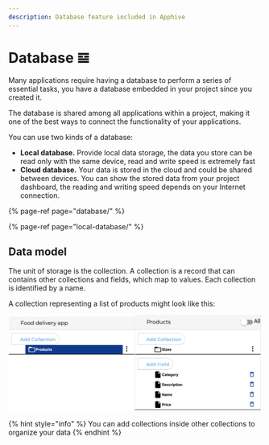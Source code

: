 ```yaml
---
description: Database feature included in Apphive
---
```


# Database 𝌏

Many applications require having a database to perform a series of essential tasks, you have a database embedded in your project since you created it.

The database is shared among all applications within a project, making it one of the best ways to connect the functionality of your applications.

You can use two kinds of a database:

* **Local database.** Provide local data storage, the data you store can be read only with the same device, read and write speed is extremely fast 
* **Cloud database.** Your data is stored in the cloud and could be shared between devices. You can show the stored data from your project dashboard, the reading and writing speed depends on your Internet connection.

{% page-ref page="database/" %}

{% page-ref page="local-database/" %}

## Data model

The unit of storage is the collection. A collection is a record that can contains other collections and fields, which map to values. Each collection is identified by a name.

A collection representing a list of products might look like this:

![](../../.gitbook/assets/captura-de-pantalla-2020-02-03-a-la-s-14.29.10.png)

{% hint style="info" %}
You can add collections inside other collections to organize your data
{% endhint %}



